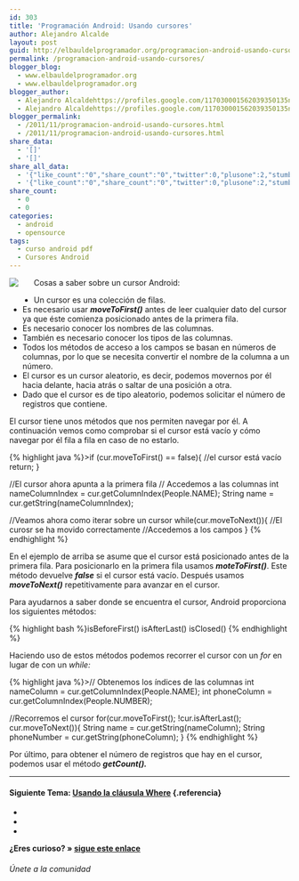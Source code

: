 ```yaml
---
id: 303
title: 'Programación Android: Usando cursores'
author: Alejandro Alcalde
layout: post
guid: http://elbauldelprogramador.org/programacion-android-usando-cursores/
permalink: /programacion-android-usando-cursores/
blogger_blog:
  - www.elbauldelprogramador.org
  - www.elbauldelprogramador.org
blogger_author:
  - Alejandro Alcaldehttps://profiles.google.com/117030001562039350135noreply@blogger.com
  - Alejandro Alcaldehttps://profiles.google.com/117030001562039350135noreply@blogger.com
blogger_permalink:
  - /2011/11/programacion-android-usando-cursores.html
  - /2011/11/programacion-android-usando-cursores.html
share_data:
  - '[]'
  - '[]'
share_all_data:
  - '{"like_count":"0","share_count":"0","twitter":0,"plusone":2,"stumble":0,"pinit":0,"count":2,"time":1333551777}'
  - '{"like_count":"0","share_count":"0","twitter":0,"plusone":2,"stumble":0,"pinit":0,"count":2,"time":1333551777}'
share_count:
  - 0
  - 0
categories:
  - android
  - opensource
tags:
  - curso android pdf
  - Cursores Android
---
```

<div class="separator" style="clear: both; text-align: center;">
  <a href="http://elbauldelprogramador.com/content/uploads/2013/07/iconoAndroid.png" imageanchor="1" style="clear:left; float:left;margin-right:1em; margin-bottom:1em"><img border="0" src="http://elbauldelprogramador.com/content/uploads/2013/07/iconoAndroid.png" style="clear:left; float:left;margin-right:1em; margin-bottom:1em" /></a>
</div>

Cosas a saber sobre un cursor Android:

  * Un cursor es una colección de filas.
  * Es necesario usar ***moveToFirst()*** antes de leer cualquier dato del cursor ya que éste comienza posicionado antes de la primera fila.
  * Es necesario conocer los nombres de las columnas.
  * También es necesario conocer los tipos de las columnas.
  * Todos los métodos de acceso a los campos se basan en números de columnas, por lo que se necesita convertir el nombre de la columna a un número.
  * El cursor es un cursor aleatorio, es decir, podemos movernos por él hacia delante, hacia atrás o saltar de una posición a otra.
  * Dado que el cursor es de tipo aleatorio, podemos solicitar el número de registros que contiene.

El cursor tiene unos métodos que nos permiten navegar por él. A continuación vemos como comprobar si el cursor está vacío y cómo navegar por él fila a fila en caso de no estarlo.

  
<!--more-->

{% highlight java %}>if (cur.moveToFirst() == false){
   //el cursor está vacío
   return;
}

//El cursor ahora apunta a la primera fila
// Accedemos a las columnas
int nameColumnIndex = cur.getColumnIndex(People.NAME);
String name = cur.getString(nameColumnIndex);


//Veamos ahora como iterar sobre un cursor
while(cur.moveToNext()){
   //El curosr se ha movido correctamente
   //Accedemos a los campos
}
{% endhighlight %}

En el ejemplo de arriba se asume que el cursor está posicionado antes de la primera fila. Para posicionarlo en la primera fila usamos ***moteToFirst()***. Este método devuelve ***false*** si el cursor está vacío. Después usamos ***moveToNext()*** repetitivamente para avanzar en el cursor.

Para ayudarnos a saber donde se encuentra el cursor, Android proporciona los siguientes métodos:

{% highlight bash %}isBeforeFirst()
isAfterLast()
isClosed()
{% endhighlight %}

Haciendo uso de estos métodos podemos recorrer el cursor con un *for* en lugar de con un *while:*

{% highlight java %}>// Obtenemos los índices de las columnas
int nameColumn = cur.getColumnIndex(People.NAME);
int phoneColumn = cur.getColumnIndex(People.NUMBER);

//Recorremos el cursor
for(cur.moveToFirst(); !cur.isAfterLast(); cur.moveToNext()){
   String name = cur.getString(nameColumn);
   String phoneNumber = cur.getString(phoneColumn);
}
{% endhighlight %}

Por último, para obtener el número de registros que hay en el cursor, podemos usar el método ***getCount().***

* * *

#### Siguiente Tema: [Usando la cláusula Where][1] {.referencia}



<div class="sharedaddy">
  <div class="sd-content">
    <ul>
      <li>
        <a class="hastip" rel="nofollow" href="http://twitter.com/home?status=Programación Android: Usando cursores+http://elbauldelprogramador.com/programacion-android-usando-cursores/+V%C3%ADa+%40elbaulp" onclick="javascript:window.open(this.href, '', 'menubar=no,toolbar=no,resizable=yes,scrollbars=yes,height=600,width=600');return false;" title="Compartir en Twitter" target="_blank"><span class="iconbox-title"><i class="icon-twitter icon-2x"></i></span></a>
      </li>
      <li>
        <a class="hastip" rel="nofollow" href="http://www.facebook.com/sharer.php?u=http://elbauldelprogramador.com/programacion-android-usando-cursores/&t=Programación Android: Usando cursores+http://elbauldelprogramador.com/programacion-android-usando-cursores/+V%C3%ADa+%40elbaulp" onclick="javascript:window.open(this.href, '', 'menubar=no,toolbar=no,resizable=yes,scrollbars=yes,height=600,width=600');return false;" title="Compartir en Facebook" target="_blank"><span class="iconbox-title"><i class="icon-facebook icon-2x"></i></span></a>
      </li>
      <li>
        <a class="hastip" rel="nofollow" href="https://plus.google.com/share?url=Programación Android: Usando cursores+http://elbauldelprogramador.com/programacion-android-usando-cursores/+V%C3%ADa+%40elbaulp" onclick="javascript:window.open(this.href, '', 'menubar=no,toolbar=no,resizable=yes,scrollbars=yes,height=600,width=600');return false;" title="Compartir en G+" target="_blank"><span class="iconbox-title"><i class="icon-google-plus icon-2x"></i></span></a>
      </li>
    </ul>
  </div>
</div>

<span id="socialbottom" class="highlight style-2">

<p>
  <strong>¿Eres curioso? » <a onclick="javascript:_gaq.push(['_trackEvent','random','click-random']);" href="/index.php?random=1">sigue este enlace</a></strong>
</p>

<h6>
  Únete a la comunidad
</h6>

<div class="iconsc hastip" title="2240 seguidores">
  <a href="http://twitter.com/elbaulp" target="_blank"><i class="icon-twitter"></i></a>
</div>

<div class="iconsc hastip" title="2452 fans">
  <a href="http://facebook.com/elbauldelprogramador" target="_blank"><i class="icon-facebook"></i></a>
</div>

<div class="iconsc hastip" title="0 +1s">
  <a href="http://plus.google.com/+Elbauldelprogramador" target="_blank"><i class="icon-google-plus"></i></a>
</div>

<div class="iconsc hastip" title="Repositorios">
  <a href="http://github.com/algui91" target="_blank"><i class="icon-github"></i></a>
</div>

<div class="iconsc hastip" title="Feed RSS">
  <a href="http://elbauldelprogramador.com/feed" target="_blank"><i class="icon-rss"></i></a>
</div></span>

 [1]: /programacion-android-usando-la-clausula/